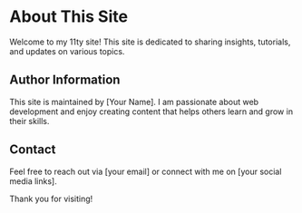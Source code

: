 # About This Site

Welcome to my 11ty site! This site is dedicated to sharing insights, tutorials, and updates on various topics. 

## Author Information

This site is maintained by [Your Name]. I am passionate about web development and enjoy creating content that helps others learn and grow in their skills.

## Contact

Feel free to reach out via [your email] or connect with me on [your social media links]. 

Thank you for visiting!
